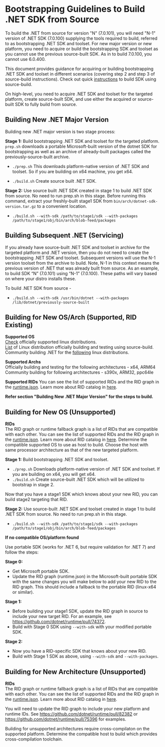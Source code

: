 # Bootstrapping Guidelines to Build .NET SDK from Source
To build the .NET from source for version "N" (7.0.101), you will need "N-1" version of .NET SDK (7.0.100) supplying the tools required to build, referred to as bootstrapping .NET SDK and toolset. For new major version or new platform, you need to acquire or build the bootstrapping SDK and toolset as you cannot use the previous source-built SDK. As in to build 7.0.100, you cannot use 6.0.400.

This document provides guidance for acquiring or building bootstrapping .NET SDK and toolset in different scenarios (covering step 2 and step 3 of source-build instructions).
Check out quick [instructions](https://github.com/dotnet/installer/blob/main/README.md#build-net-from-source-source-build) to build SDK using source-build.

On high-level, you need to acquire .NET SDK and toolset for the targeted platform, create source-built SDK, and use either the acquired or source-built SDK to fully build from source.

## Building New .NET Major Version
Building new .NET major version is two stage process:  

**Stage 1:**
Build bootstrapping .NET SDK and toolset for the targeted platform.  `prep.sh` downloads a portable Microsoft-built version of the dotnet SDK for bootstrapping as well as an archive of already-built packages called the previously-source-built archive.

- `./prep.sh`
 This downloads platform-native version of .NET SDK and toolset. So if you are building on x64 machine, you get x64.

- `./build.sh`
Create source built .NET SDK.

**Stage 2:**
Use source built .NET SDK created in stage 1 to build .NET SDK from source. No need to run prep.sh in this stage.  Before running this command, extract your freshly-built stage1 SDK from `bin/arch/dotnet-sdk-version.tar.gz` to a convenient location.

- `./build.sh --with-sdk /path/to/stage1/sdk --with-packages /path/to/stage1/obj/bin/arch/blob-feed/packages`

## Building Subsequent .NET (Servicing)

If you already have source-built .NET SDK and toolset in archive for the targeted platform and .NET version, then you do not need to create the bootstrapping .NET SDK and toolset. Subsequent versions will use the N-1 version toolset from the archive to build. Note, N-1 in this context means the previous version of .NET that was already built from source. As an example, to build SDK “N” (7.0.101) using “N-1” (7.0.100).  These paths will vary based on where your distro installs these.

To build .NET SDK from source -  
- `./build.sh --with-sdk /usr/bin/dotnet --with-packages /lib/dotnet/previously-source-built`

## Building for New OS/Arch (Supported, RID Existing)

**Supported OS**  
[Check](https://learn.microsoft.com/en-us/dotnet/core/install/linux) officially supported linux distributions.  
[List](https://github.com/dotnet/installer/blob/release/7.0.1xx/src/SourceBuild/Arcade/eng/common/templates/job/source-build-run-tarball-build.yml#L12-L16) of Linux distribution officially building and testing using source-build.  
Community building .NET for the [following](https://github.com/dotnet/source-build#net-in-linux-distributions) linux distributions.

**Supported Archs**  
Officially building and testing for the following architectures - x64, ARM64  
Community building for following architectures - s390x, ARM32, ppc64le

**Supported RIDs**
You can see the list of supported RIDs and the RID graph in the [runtime.json](https://github.com/dotnet/runtime/blob/main/src/libraries/Microsoft.NETCore.Platforms/src/runtime.json). Learn more about RID catalog in [here](https://learn.microsoft.com/en-us/dotnet/core/rid-catalog#linux-rids).

**Refer section "Building New .NET Major Version" for the steps to build.**

## Building for New OS (Unsupported)  

**RIDs**  
The RID graph or runtime fallback graph is a list of RIDs that are compatible with each other. You can see the list of supported RIDs and the RID graph in the [runtime.json](https://github.com/dotnet/runtime/blob/main/src/libraries/Microsoft.NETCore.Platforms/src/runtime.json). Learn more about RID catalog in [here](https://learn.microsoft.com/en-us/dotnet/core/rid-catalog#linux-rids).
Determine the compatible supported OS to use as host to build. Choose the host with same processor architecture as that of the new targeted platform.

**Stage 1:**
Build bootstrapping .NET SDK and toolset.

- `./prep.sh`
 Downloads platform-native version of .NET SDK and toolset. If you are building on x64, you will get x64.
- `./build.sh`
Create source-built .NET SDK which will be utilized to bootstrap in stage 2.

Now that you have a stage1 SDK which knows about your new RID, you can build stage2 targeting that RID.

**Stage 2:**
Use source-built .NET SDK and toolset created in stage 1 to build .NET SDK from source. No need to run prep.sh in this stage.

- `./build.sh --with-sdk /path/to/stage1/sdk --with-packages /path/to/stage1/obj/bin/arch/blob-feed/packages`

**If no compatible OS/platform found**

Use portable SDK (works for .NET 6, but require validation for .NET 7) and follow the steps:

**Stage 0:**

- Get Microsoft portable SDK.
- Update the RID graph (runtime.json) in the Microsoft-built portable SDK with the same changes you will make below to add your new RID to the RID graph.  This should include a fallback to the portable RID (linux-x64 or similar).

**Stage 1:**

- Before building your stage1 SDK, update the RID graph in source to include your new target RID.  For an example, see https://github.com/dotnet/runtime/pull/74372.
- Build with Stage 0 SDK using `--with-sdk` with your modified portable SDK.

**Stage 2:**

- Now you have a RID-specific SDK that knows about your new RID.
- Build with Stage 1 SDK as above, using `--with-sdk` and `--with-packages`.

## Building for New Architecture (Unsupported)

**RIDs**  
The RID graph or runtime fallback graph is a list of RIDs that are compatible with each other. You can see the list of supported RIDs and the RID graph in the [runtime.json](https://github.com/dotnet/runtime/blob/main/src/libraries/Microsoft.NETCore.Platforms/src/runtime.json). Learn more about RID catalog in [here](https://learn.microsoft.com/en-us/dotnet/core/rid-catalog#linux-rids).

You will need to update the RID graph to include your new platform and runtime IDs.  See https://github.com/dotnet/runtime/pull/82382 or https://github.com/dotnet/runtime/pull/75396 for examples.

Building for unsupported architectures require cross-compilaton on the supported platform. Determine the compatible host to build which provides cross-compilation toolchain.
